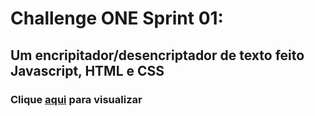 # Challenge ONE Sprint 01:

## Um encripitador/desencriptador de texto feito Javascript, HTML e CSS

### Clique [aqui](https://only-zover.github.io/one1/) para visualizar
